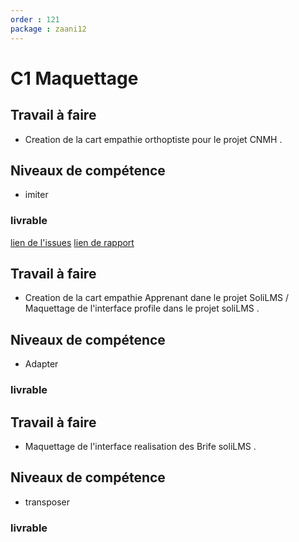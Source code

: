 ```yaml
---
order : 121 
package : zaani12
--- 
```

# C1 Maquettage

## Travail à faire

-  Creation de la cart empathie orthoptiste pour le projet CNMH .

## Niveaux de compétence
 - imiter

### livrable 
[lien de l'issues](https://github.com/cnmh/besoin/issues/115)
[lien de rapport](https://cnmh.github.io/besoin/empathie-orthoptiste/rapport.html)


## Travail à faire

-  Creation de la cart empathie Apprenant dane le projet SoliLMS / Maquettage de l'interface profile dans le projet soliLMS .


## Niveaux de compétence

- Adapter

### livrable 

## Travail à faire

-   Maquettage de  l'interface realisation des Brife soliLMS  .

## Niveaux de compétence

- transposer

### livrable 

